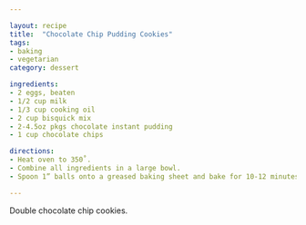 ```yaml
---

layout: recipe
title:  "Chocolate Chip Pudding Cookies"
tags: 
- baking
- vegetarian
category: dessert

ingredients:
- 2 eggs, beaten
- 1/2 cup milk
- 1/3 cup cooking oil
- 2 cup bisquick mix
- 2-4.5oz pkgs chocolate instant pudding
- 1 cup chocolate chips

directions:
- Heat oven to 350˚. 
- Combine all ingredients in a large bowl. 
- Spoon 1” balls onto a greased baking sheet and bake for 10-12 minutes.

---
```


Double chocolate chip cookies.